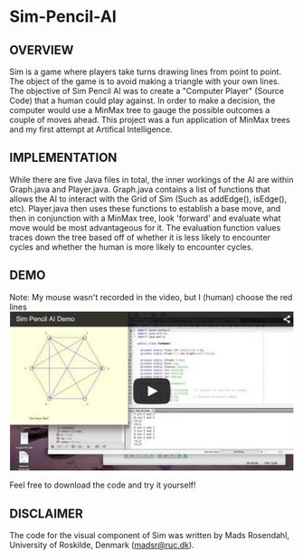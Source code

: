 Sim-Pencil-AI
=============

OVERVIEW
--------
Sim is a game where players take turns drawing lines from point to point. The object of the game is to avoid making a triangle with your own lines. The objective of Sim Pencil AI was to create a "Computer Player" (Source Code) that a human could play against. In order to make a decision, the computer would use a MinMax tree to gauge the possible outcomes a couple of moves ahead. This project was a fun application of MinMax trees and my first attempt at Artifical Intelligence.

IMPLEMENTATION
--------------
While there are five Java files in total, the inner workings of the AI are within Graph.java and Player.java. Graph.java contains a list of functions that allows the AI to interact with the Grid of Sim (Such as addEdge(), isEdge(), etc). Player.java then uses these functions to establish a base move, and then in conjunction with a MinMax tree, look 'forward' and evaluate what move would be most advantageous for it. The evaluation function values traces down the tree based off of whether it is less likely to encounter cycles and whether the human is more likely to encounter cycles.

DEMO
----
Note: My mouse wasn't recorded in the video, but I (human) choose the red lines
[![ScreenShot](https://raw.githubusercontent.com/NicoHinderling/Sim-Pencil-AI/master/Sim%20Screenshot.png)](http://youtu.be/vt5fpE0bzSY)


Feel free to download the code and try it yourself!

DISCLAIMER
----------
The code for the visual component of Sim was written by Mads Rosendahl, University of Roskilde, Denmark (madsr@ruc.dk).
